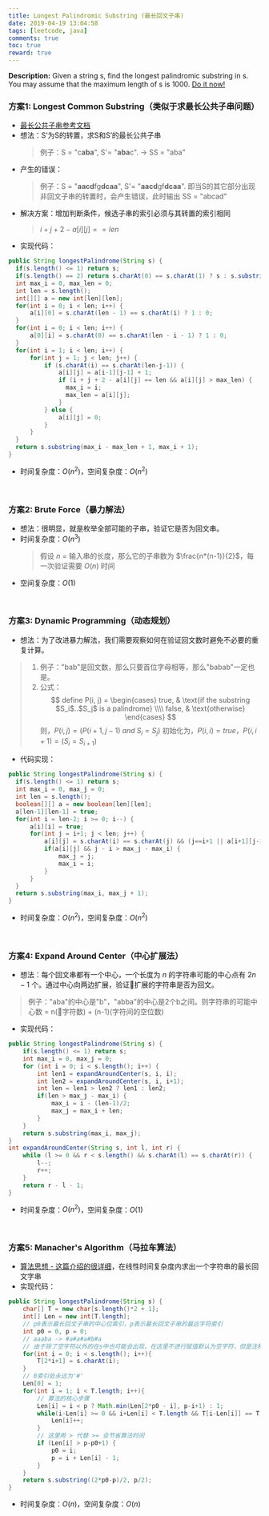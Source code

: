 ```yaml
---
title: Longest Palindromic Substring (最长回文子串)  
date: 2019-04-19 13:04:58
tags: [leetcode, java]
comments: true
toc: true
reward: true
---
```

**Description:**
Given a string s, find the longest palindromic substring in s. You may assume that the maximum length of s is 1000. [Do it now!](https://leetcode.com/problems/longest-palindromic-substring/)

### 方案1: Longest Common Substring（类似于求最长公共子串问题）
- [最长公共子串参考文档](https://www.kancloud.cn/digest/pieces-algorithm/163624)
- 想法：S‘为S的转置，求S和S’的最长公共子串
	> 例子：S = "c**aba**", S'= "**aba**c".  -> SS = "aba"

<!--more-->
- 产生的错误：
	> 例子：S = "**aacd**fg**dcaa**", S'= "**aacd**gf**dcaa**". 即当S的其它部分出现非回文子串的转置时，会产生错误，此时输出 SS = "abcad"
- 解决方案：增加判断条件，候选子串的索引必须与其转置的索引相同
  > $i + j + 2 - a[i][j] == len$
- 实现代码：
``` java
public String longestPalindrome(String s) {    
  if(s.length() <= 1) return s;
  if(s.length() == 2) return s.charAt(0) == s.charAt(1) ? s : s.substring(0, 1);
  int max_i = 0, max_len = 0;
  int len = s.length();
  int[][] a = new int[len][len];
  for(int i = 0; i < len; i++) {
      a[i][0] = s.charAt(len - 1) == s.charAt(i) ? 1 : 0;
  }
  for(int i = 0; i < len; i++) {
      a[0][i] = s.charAt(0) == s.charAt(len - i - 1) ? 1 : 0;
  }
  for(int i = 1; i < len; i++) {
      for(int j = 1; j < len; j++) {
          if (s.charAt(i) == s.charAt(len-j-1)) {
              a[i][j] = a[i-1][j-1] + 1;
              if (i + j + 2 - a[i][j] == len && a[i][j] > max_len) {
                max_i = i;
                max_len = a[i][j];
              }
          } else {
              a[i][j] = 0;
          }
      }
  }
  return s.substring(max_i - max_len + 1, max_i + 1);
}
```
- 时间复杂度：$O(n^2)$，空间复杂度：$O(n^2)$

&nbsp;
### 方案2: Brute Force（暴力解法）
- 想法：很明显，就是枚举全部可能的子串，验证它是否为回文串。
- 时间复杂度：$O(n^3)$
  > 假设 $n$ = 输入串的长度，那么它的子串数为 $\frac{n*(n-1)}{2}$，每一次验证需要 $O(n)$ 时间
- 空间复杂度：$O(1)$

&nbsp;
### 方案3: Dynamic Programming（动态规划）
- 想法：为了改进暴力解法，我们需要观察如何在验证回文数时避免不必要的重复计算。
> 1. 例子："bab"是回文数，那么只要首位字母相等，那么"babab"一定也是。
> 2. 公式：$$
      define P(i, j) =
      \begin{cases}
      true, & \text{if the substring $S_i$..$S_j$ is a palindrome} \\\\
      false, & \text{otherwise}
      \end{cases}
    $$
    则，$P(i, j) = (P(i+1, j-1)\; and \; S_i = S_j)$
    初始化为，$P(i, i) = true$，$P(i, i+1) = (S_i = S_{i+1})$
- 代码实现：
```java
public String longestPalindrome(String s) {
  if(s.length() <= 1) return s;
  int max_i = 0, max_j = 0;
  int len = s.length();
  boolean[][] a = new boolean[len][len];
  a[len-1][len-1] = true;
  for(int i = len-2; i >= 0; i--) {
      a[i][i] = true;
      for(int j = i+1; j < len; j++) {
          a[i][j] = s.charAt(i) == s.charAt(j) && (j==i+1 || a[i+1][j-1]);
          if(a[i][j] && j - i > max_j - max_i) {
              max_j = j;
              max_i = i;
          }
      }
  }
  return s.substring(max_i, max_j + 1);
}
```
- 时间复杂度：$O(n^2)$，空间复杂度：$O(n^2)$

&nbsp;
### 方案4: Expand Around Center（中心扩展法）
- 想法：每个回文串都有一个中心，一个长度为 $n$ 的字符串可能的中心点有 $2n-1$ 个。通过中心向两边扩展，验证扩展的字符串是否为回文。
> 例子："aba"的中心是"b"，"abba"的中心是2个b之间。则字符串的可能中心数 = n(字符数) + (n-1)(字符间的空位数)
- 实现代码：
```java
public String longestPalindrome(String s) {
    if(s.length() <= 1) return s;
    int max_i = 0, max_j = 0;
    for (int i = 0; i < s.length(); i++) {
        int len1 = expandAroundCenter(s, i, i);
        int len2 = expandAroundCenter(s, i, i+1);
        int len = len1 > len2 ? len1 : len2;
        if(len > max_j - max_i) {
            max_i = i - (len-1)/2;
            max_j = max_i + len;
        }
    }
    return s.substring(max_i, max_j);
}
int expandAroundCenter(String s, int l, int r) {
    while (l >= 0 && r < s.length() && s.charAt(l) == s.charAt(r)) {
        l--;
        r++;
    }
    return r - l - 1;
}
```
- 时间复杂度：$O(n^2)$，空间复杂度：$O(1)$

&nbsp;
### 方案5: Manacher's Algorithm（马拉车算法）
- [算法思想 - 这篇介绍的很详细](https://blog.csdn.net/liuwei0604/article/details/50414542)，在线性时间复杂度内求出一个字符串的最长回文字串
- 实现代码：
```java
public String longestPalindrome(String s) {
    char[] T = new char[s.length()*2 + 1];
    int[] Len = new int[T.length];
    // p0表示最长回文子串的中心位索引，p表示最长回文子串的最远字符索引
    int p0 = 0, p = 0;
    // aaaba -> #a#a#a#b#a
    // 由于除了空字符以外的在s中也可能会出现，在这里不进行赋值默认为空字符，但是注释中为了方便会用#代替空字符
    for(int i = 0; i < s.length(); i++){
        T[2*i+1] = s.charAt(i);
    }
    // 0索引处永远为'#'
    Len[0] = 1;
    for(int i = 1; i < T.length; i++){
        // 算法的核心步骤
        Len[i] = i < p ? Math.min(Len[2*p0 - i], p-i+1) : 1;
        while(i-Len[i] >= 0 && i+Len[i] < T.length && T[i-Len[i]] == T[i+Len[i]]) {
            Len[i]++;
        }
        // 这里用 > 代替 >= 会节省算法时间
        if (Len[i] > p-p0+1) {
            p0 = i;
            p = i + Len[i] - 1;
        }
    }
    return s.substring((2*p0-p)/2, p/2);
}
```
- 时间复杂度：$O(n)$，空间复杂度：$O(n)$